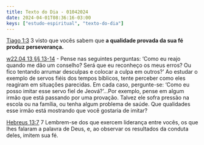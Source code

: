 ```yaml
---
title: Texto do Dia - 01042024
date: 2024-04-01T08:36:16-03:00
keys: ["estudo-espiritual", "texto-do-dia"]
---
```


[Tiago 1:3](https://www.jw.org/finder?wtlocale=T&pub=nwtsty&srctype=wol&bible=59001003&srcid=share) 3 visto que vocês sabem que **a qualidade provada da sua fé produz perseverança.**

[ w22.04 13 §§ 13-14](https://wol.jw.org/pt/wol/pc/r5/lp-t/1102024203/0/0) - Pense nas seguintes perguntas: ‘Como eu reajo quando me dão um conselho? Será que eu reconheço os meus erros? Ou fico tentando arrumar desculpas e colocar a culpa em outros?’ Ao estudar o exemplo de servos fiéis dos tempos bíblicos, tente perceber como eles reagiram em situações parecidas. Em cada caso, pergunte-se: ‘Como eu posso imitar esse servo fiel de Jeová?’...Por exemplo, pense em algum irmão que está passando por uma provação. Talvez ele sofra pressão na escola ou na família, ou tenha algum problema de saúde. Que qualidades esse irmão está mostrando que você gostaria de imitar?

[Hebreus 13:7](https://www.jw.org/finder?wtlocale=T&pub=nwtsty&srctype=wol&bible=58013007&srcid=share) 7 Lembrem-se dos que exercem liderança entre vocês, os que lhes falaram a palavra de Deus, e, ao observar os resultados da conduta deles, imitem sua fé.
